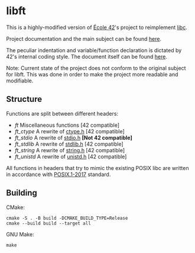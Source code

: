 # libft

This is a highly-modified version of [École 42](https://42.fr)'s project to reimplement [libc](https://en.wikipedia.org/wiki/C_standard_library).

Project documentation and the main subject can be found [here](../blob/master/doc/libft.en.pdf).

The peculiar indentation and variable/function declaration is dictated by 42's internal coding style.
The document itself can be found [here](../blob/master/doc/norme.en.pdf).

Note: Current state of the project does not conform to the original subject for libft.
This was done in order to make the project more readable and modifiable.

## Structure

Functions are split between different headers:
* _ft_ Miscellaneous functions [42 compatible]
* _ft_ctype_ A rewrite of [ctype.h](https://pubs.opengroup.org/onlinepubs/9699919799/basedefs/ctype.h.html) [42 compatible]
* _ft_stdio_ A rewrite of [stdio.h](https://pubs.opengroup.org/onlinepubs/9699919799/basedefs/stdio.h.html) __[Not 42 compatible]__
* _ft_stdlib_ A rewrite of [stdlib.h](https://pubs.opengroup.org/onlinepubs/9699919799/basedefs/stdlib.h.html) [42 compatible]
* _ft_string_ A rewrite of [string.h](https://pubs.opengroup.org/onlinepubs/9699919799/basedefs/string.h.html) [42 compatible]
* _ft_unistd_ A rewrite of [unistd.h](https://pubs.opengroup.org/onlinepubs/9699919799/basedefs/unistd.h.html) [42 compatible]

All functions in headers that try to mimic the existing POSIX libc are written in accordance with [POSIX.1-2017](https://pubs.opengroup.org/onlinepubs/9699919799/) standard.

## Building

CMake:
```
cmake -S . -B build -DCMAKE_BUILD_TYPE=Release
cmake --build build --target all
```

GNU Make:
```
make
```
